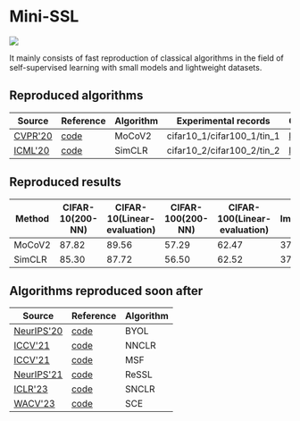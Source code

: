 # Mini-SSL

<picture>
  <source
    srcset="https://github-readme-stats.vercel.app/api?username=pc-cp&show_icons=true&theme=dark"
    media="(prefers-color-scheme: dark)"
  />
  <source
    srcset="https://github-readme-stats.vercel.app/api?username=pc-cp&show_icons=true"
    media="(prefers-color-scheme: light), (prefers-color-scheme: no-preference)"
  />
  <img src="https://github-readme-stats.vercel.app/api?username=pc-cp&show_icons=true" />
</picture>

It mainly consists of fast reproduction of classical algorithms in the field of self-supervised learning with small models and lightweight datasets.


## Reproduced algorithms
| Source                                      | Reference                                         | Algorithm | Experimental records       | Checkpoint                                                                                           |
|---------------------------------------------|---------------------------------------------------|-----------|----------------------------|------------------------------------------------------------------------------------------------------|
| [CVPR'20](https://arxiv.org/abs/1911.05722) | [code](https://github.com/facebookresearch/moco)  | MoCoV2    | cifar10_1/cifar100_1/tin_1 | [link-moco](https://drive.google.com/drive/folders/17tcUy1nWO4_KwTVWV-bwNo0gw59CHe_X?usp=share_link) |
| [ICML'20](https://arxiv.org/abs/2002.05709) | [code](https://github.com/google-research/simclr) | SimCLR    | cifar10_2/cifar100_2/tin_2 | [link-simclr](https://drive.google.com/drive/folders/1fWiCbx30UDUmmnNxXArf32LCem1PCmT-?usp=sharing)  |

## Reproduced results
| Method | CIFAR-10(200-NN) | CIFAR-10(Linear-evaluation) | CIFAR-100(200-NN) | CIFAR-100(Linear-evaluation) | Tiny-ImageNet(200-NN) | Tiny-ImageNet(Linear-evaluation) | 
|--------|------------------|-----------------------------|-------------------|------------------------------|-----------------------|----------------------------------|
| MoCoV2 | 87.82            | 89.56                       | 57.29             | 62.47                        | 37.77                 | 46.38                            |
| SimCLR | 85.30            | 87.72                       | 56.50             | 62.52                        | 37.16                 | 45.71                            |

## Algorithms reproduced soon after
| Source                                                                                                                                                                      | Reference                                                                      | Algorithm |
|-----------------------------------------------------------------------------------------------------------------------------------------------------------------------------|--------------------------------------------------------------------------------|-----------|
| [NeurIPS'20](https://papers.nips.cc/paper/2020/file/f3ada80d5c4ee70142b17b8192b2958e-Paper.pdf)                                                                             | [code](https://github.com/google-deepmind/deepmind-research/tree/master/byol ) | BYOL      |
| [ICCV'21](https://arxiv.org/abs/2104.14548)                                                                                                                                 | [code](https://docs.lightly.ai/self-supervised-learning/examples/nnclr.html)   | NNCLR     |
| [ICCV'21](https://arxiv.org/pdf/2105.07269.pdf)                                                                                                                             | [code](https://github.com/UMBCvision/MSF)                                      | MSF       |
| [NeurIPS'21](https://proceedings.neurips.cc/paper/2021/file/14c4f36143b4b09cbc320d7c95a50ee7-Paper.pdf)                                                                     | [code](https://github.com/mingkai-zheng/ReSSL)                                 | ReSSL     |
| [ICLR'23](https://arxiv.org/abs/2303.17142)                                                                                                                                 | [code](https://github.com/ChongjianGE/SNCLR)                                   | SNCLR     |
| [WACV'23](https://openaccess.thecvf.com/content/WACV2023/papers/Denize_Similarity_Contrastive_Estimation_for_Self-Supervised_Soft_Contrastive_Learning_WACV_2023_paper.pdf) | [code](https://github.com/CEA-LIST/SCE)                                        | SCE       |